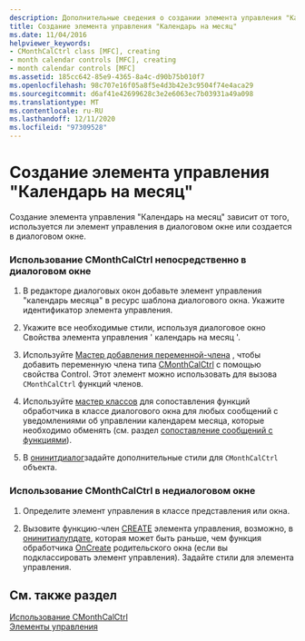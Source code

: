 ```yaml
---
description: Дополнительные сведения о создании элемента управления "Календарь на месяц"
title: Создание элемента управления "Календарь на месяц"
ms.date: 11/04/2016
helpviewer_keywords:
- CMonthCalCtrl class [MFC], creating
- month calendar controls [MFC], creating
- month calendar controls [MFC]
ms.assetid: 185cc642-85e9-4365-8a4c-d90b75b010f7
ms.openlocfilehash: 98c707e16f05a8f5e4d3b42e3c9504f74e4aca29
ms.sourcegitcommit: d6af41e42699628c3e2e6063ec7b03931a49a098
ms.translationtype: MT
ms.contentlocale: ru-RU
ms.lasthandoff: 12/11/2020
ms.locfileid: "97309528"
---
```

# <a name="creating-the-month-calendar-control"></a>Создание элемента управления "Календарь на месяц"

Создание элемента управления "Календарь на месяц" зависит от того, используется ли элемент управления в диалоговом окне или создается в диалоговом окне.

### <a name="to-use-cmonthcalctrl-directly-in-a-dialog-box"></a>Использование CMonthCalCtrl непосредственно в диалоговом окне

1. В редакторе диалоговых окон добавьте элемент управления "календарь месяца" в ресурс шаблона диалогового окна. Укажите идентификатор элемента управления.

1. Укажите все необходимые стили, используя диалоговое окно Свойства элемента управления ' календарь на месяц '.

1. Используйте [Мастер добавления переменной-члена](../ide/adding-a-member-variable-visual-cpp.md) , чтобы добавить переменную члена типа [CMonthCalCtrl](reference/cmonthcalctrl-class.md) с помощью свойства Control. Этот элемент можно использовать для вызова `CMonthCalCtrl` функций членов.

1. Используйте [мастер классов](reference/mfc-class-wizard.md) для сопоставления функций обработчика в классе диалогового окна для любых сообщений с уведомлениями об управлении календарем месяца, которые необходимо обменять (см. раздел [сопоставление сообщений с функциями](reference/mapping-messages-to-functions.md)).

1. В [онинитдиалог](reference/cdialog-class.md#oninitdialog)задайте дополнительные стили для `CMonthCalCtrl` объекта.

### <a name="to-use-cmonthcalctrl-in-a-nondialog-window"></a>Использование CMonthCalCtrl в недиалоговом окне

1. Определите элемент управления в классе представления или окна.

1. Вызовите функцию-член [CREATE](reference/cmonthcalctrl-class.md#create) элемента управления, возможно, в [онинитиалупдате](reference/cview-class.md#oninitialupdate), которая может быть раньше, чем функция обработчика [OnCreate](reference/cwnd-class.md#oncreate) родительского окна (если вы подклассировать элемент управления). Задайте стили для элемента управления.

## <a name="see-also"></a>См. также раздел

[Использование CMonthCalCtrl](using-cmonthcalctrl.md)<br/>
[Элементы управления](controls-mfc.md)
